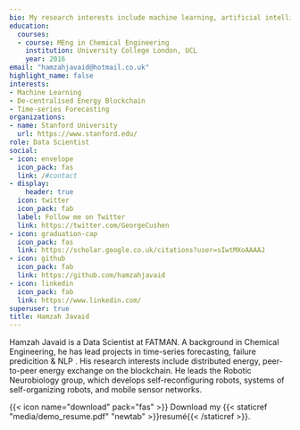 ```yaml
---
bio: My research interests include machine learning, artificial intelligence and blockchain.
education:
  courses:
  - course: MEng in Chemical Engineering
    institution: University College London, UCL
    year: 2016
email: "hamzahjavaid@hotmail.co.uk"
highlight_name: false
interests:
- Machine Learning
- De-centralised Energy Blockchain
- Time-series Forecasting
organizations:
- name: Stanford University
  url: https://www.stanford.edu/
role: Data Scientist
social:
- icon: envelope
  icon_pack: fas
  link: /#contact
- display:
    header: true
  icon: twitter
  icon_pack: fab
  label: Follow me on Twitter
  link: https://twitter.com/GeorgeCushen
- icon: graduation-cap
  icon_pack: fas
  link: https://scholar.google.co.uk/citations?user=sIwtMXoAAAAJ
- icon: github
  icon_pack: fab
  link: https://github.com/hamzahjavaid
- icon: linkedin
  icon_pack: fab
  link: https://www.linkedin.com/
superuser: true
title: Hamzah Javaid
---
```


Hamzah Javaid is a Data Scientist at FATMAN. A background in Chemical Engineering, he has lead projects in time-series forecasting, failure predicition & NLP . His research interests include distributed energy, peer-to-peer energy exchange on the blockchain. He leads the Robotic Neurobiology group, which develops self-reconfiguring robots, systems of self-organizing robots, and mobile sensor networks.

{{< icon name="download" pack="fas" >}} Download my {{< staticref "media/demo_resume.pdf" "newtab" >}}resumé{{< /staticref >}}.

